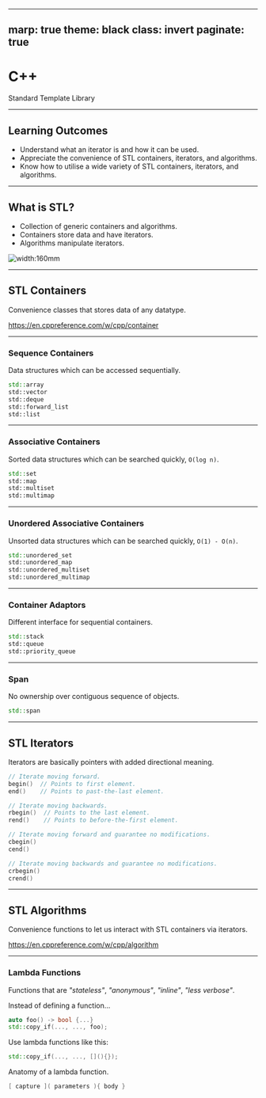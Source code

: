 -------------------
marp: true
theme: black
class: invert
paginate: true
-------------------

# C++

Standard Template Library

<!--

This is one of the most useful topics you will learn in C++.

Using this library will save lots of time instead of building commonly used datatypes from scratch.

-->

-------------------
## Learning Outcomes

- Understand what an iterator is and how it can be used.
- Appreciate the convenience of STL containers, iterators, and algorithms.
- Know how to utilise a wide variety of STL containers, iterators, and algorithms.

-------------------
## What is STL?

- Collection of generic containers and algorithms.
- Containers store data and have iterators.
- Algorithms manipulate iterators.

![width:160mm](images/container-iterator-algorithm.png)

<!--

STL is a convenience library so we don't have to re-invent the wheel.

STL containers are generic and can accept any datatype in its container.
    Can have a vector of int or a vector of string.
    Or a map with int keys and string values.
    Or a map with string keys and int values.

STL algorithms are also generic and accepts iterators from any STL container.
    Can use a for_each algorithm over a vector or over a linked list.

 -->

-------------------
## STL Containers

Convenience classes that stores data of any datatype.

https://en.cppreference.com/w/cpp/container

<!-- 

I will show what STL containers C++ offers, but to really understand how to use these containers, we must always consult the documentation.

Show cpp3-01, cpp3-02, cpp3-03 with following container slides.

 -->

-------------------
### Sequence Containers

Data structures which can be accessed sequentially.

```cpp
std::array
std::vector
std::deque
std::forward_list
std::list
```

-------------------
### Associative Containers

Sorted data structures which can be searched quickly, `O(log n)`.

```cpp
std::set
std::map
std::multiset
std::multimap
```

-------------------
### Unordered Associative Containers

Unsorted data structures which can be searched quickly, `O(1) - O(n)`.

```cpp
std::unordered_set
std::unordered_map
std::unordered_multiset
std::unordered_multimap
```

-------------------
### Container Adaptors

Different interface for sequential containers.

```cpp
std::stack
std::queue
std::priority_queue
```

-------------------
### Span

No ownership over contiguous sequence of objects.

```cpp
std::span
```

-------------------
## STL Iterators

Iterators are basically pointers with added directional meaning.

```cpp
// Iterate moving forward.
begin()  // Points to first element.
end()    // Points to past-the-last element.

// Iterate moving backwards.
rbegin()  // Points to the last element.
rend()    // Points to before-the-first element.

// Iterate moving forward and guarantee no modifications.
cbegin()
cend()

// Iterate moving backwards and guarantee no modifications.
crbegin()
crend()
```

<!-- 

Iterators are pointers but with added directional meaning.
    Pointers that iterate or move forward across some container.

Implementation of iterators
    Iterators are classes
    Encapsulate raw pointers
    Provides methods to interact with the pointer
        Incrementing
        Derefencing

It's the glue between STL containers and STL algorithms.

There are a few types of iterators
    ::iterator
    ::reverse_iterator
    ::const_iterator

Show cpp3-04.

 -->

-------------------
## STL Algorithms

Convenience functions to let us interact with STL containers via iterators.

https://en.cppreference.com/w/cpp/algorithm

<!-- 

When do we use STL algorithms?
    Whenever we can.
    If you're using for loops with containers, most likely you can use STL algorithms.

There are so many different STL algorithms that it's impossible to cover all of them.
    You will know these algorithms through experience and reading.

 -->

-------------------

### Lambda Functions

Functions that are *"stateless"*, *"anonymous"*, *"inline"*, *"less verbose"*.

Instead of defining a function...
```cpp
auto foo() -> bool {...}
std::copy_if(..., ..., foo);
```

Use lambda functions like this:
```cpp
std::copy_if(..., ..., [](){});
```

Anatomy of a lambda function.
```cpp
[ capture ]( parameters ){ body }
```

<!-- 

In order to use STL algorithms to their full potential, we need to learn lambda functions.

Defining foo and passing the function name is equivalent to writing a lambda function.

We prefer lambda functions when
    Function is very specific, not used anywhere else
    Function is short

Anatomy of a lambda function
    Three sets of brackets
    Capture
        Objects are passed into the capture so they are "scoped" in the function
        Parameters are same as function parameters
        Body does the work

Show cpp3-05.

 -->